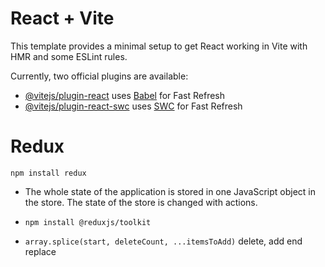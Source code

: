# React + Vite

This template provides a minimal setup to get React working in Vite with HMR and some ESLint rules.

Currently, two official plugins are available:

- [@vitejs/plugin-react](https://github.com/vitejs/vite-plugin-react/blob/main/packages/plugin-react/README.md) uses [Babel](https://babeljs.io/) for Fast Refresh
- [@vitejs/plugin-react-swc](https://github.com/vitejs/vite-plugin-react-swc) uses [SWC](https://swc.rs/) for Fast Refresh


# Redux

`npm install redux`

* The whole state of the application is stored in one JavaScript object in the store. The state of the store is changed with actions.

* `npm install @reduxjs/toolkit`

* `array.splice(start, deleteCount, ...itemsToAdd)` delete, add end replace
